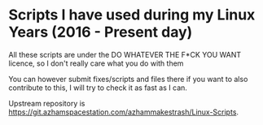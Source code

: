 # Scripts I have used during my Linux Years (2016 - Present day)

All these scripts are under the DO WHATEVER THE F*CK YOU WANT licence, so I don't really care what you do with them

You can however submit fixes/scripts and files there if you want to also contribute to this, I will try to check it as fast as I can.

Upstream repository is https://git.azhamspacestation.com/azhammakestrash/Linux-Scripts.
